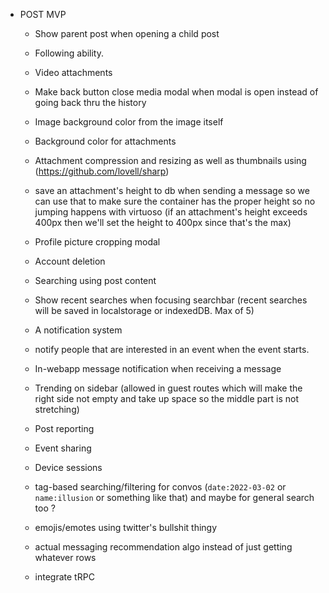 - POST MVP
  - Show parent post when opening a child post
  - Following ability.
  - Video attachments
  - Make back button close media modal when modal is open instead of going back thru the history
      
  - Image background color from the image itself
  - Background color for attachments
  - Attachment compression and resizing as well as thumbnails using (https://github.com/lovell/sharp)
  - save an attachment's height to db when sending a message so we can use that to make sure the container has the proper height so no jumping happens with virtuoso (if an attachment's height exceeds 400px then we'll set the height to 400px since that's the max)

  - Profile picture cropping modal
  - Account deletion

  - Searching using post content
  - Show recent searches when focusing searchbar (recent searches will be saved in localstorage or indexedDB. Max of 5)

  - A notification system
  - notify people that are interested in an event when the event starts.
  - In-webapp message notification when receiving a message

  - Trending on sidebar (allowed in guest routes which will make the right side not empty and take up space so the middle part is not stretching)
  - Post reporting
  - Event sharing
  - Device sessions
  - tag-based searching/filtering for convos (`date:2022-03-02` or `name:illusion` or something like that) and maybe for general search too ?
  - emojis/emotes using twitter's bullshit thingy
  - actual messaging recommendation algo instead of just getting whatever rows
  - integrate tRPC
